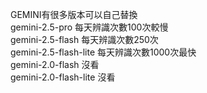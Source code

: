 GEMINI有很多版本可以自己替換  
gemini-2.5-pro          每天辨識次數100次較慢  
gemini-2.5-flash        每天辨識次數250次  
gemini-2.5-flash-lite   每天辨識次數1000次最快  
gemini-2.0-flash        沒看  
gemini-2.0-flash-lite   沒看  
